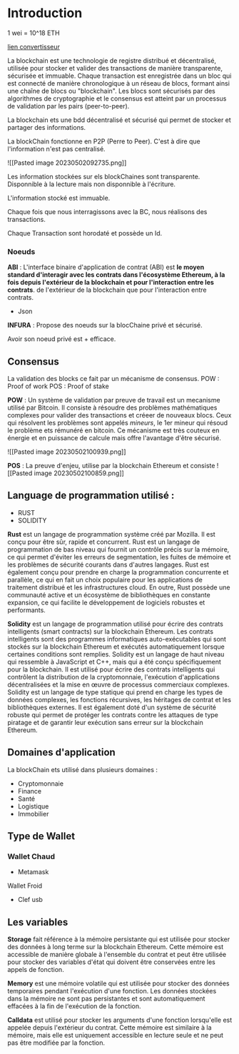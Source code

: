 # Introduction

1 wei = 10^18 ETH

[lien convertisseur](https://eth-converter.com/)


La blockchain est une technologie de registre distribué et décentralisé, utilisée pour stocker et valider des transactions de manière transparente, sécurisée et immuable. Chaque transaction est enregistrée dans un bloc qui est connecté de manière chronologique à un réseau de blocs, formant ainsi une chaîne de blocs ou "blockchain". Les blocs sont sécurisés par des algorithmes de cryptographie et le consensus est atteint par un processus de validation par les pairs (peer-to-peer).

La blockchain ets une bdd décentralisé et sécurisé qui permet de stocker et partager des informations.

La blockChain fonctionne en P2P (Perre to Peer). C'est à dire que l'information n'est pas centralisé.

![[Pasted image 20230502092735.png]]

Les information stockées sur els blockChaines sont transparente. Disponnible à la lecture mais non disponnible à l'écriture.

L'information stocké est immuable.

Chaque fois que nous interragissons avec la BC, nous réalisons des transactions.

Chaque Transaction sont horodaté et possède un Id.

### Noeuds

**ABI** : L'interface binaire d'application de contrat (ABI) est **le moyen standard d'interagir avec les contrats dans l'écosystème Ethereum, à la fois depuis l'extérieur de la blockchain et pour l'interaction entre les contrats**. de l'extérieur de la blockchain que pour l'interaction entre contrats.
- Json

**INFURA** : Propose des noeuds sur la blocChaine privé et sécurisé.

Avoir son noeud privé est + efficace.

## Consensus 

La validation des blocks ce fait par un mécanisme de consensus.
	POW : Proof of work
	POS : Proof of stake

**POW** : Un système de validation par preuve de travail est un mecanisme utilisé par Bitcoin. Il consiste à résoudre des problèmes mathématiques complexes pour valider des transactions et créeer de nouveaux blocs.
	Ceux qui résolvent les problèmes sont appelés *mineurs*, le 1er mineur qui résoud le problème ets rémunéré en bitcoin.
Ce mécanisme est très couteux en énergie et en puissance de calcule mais offre l'avantage d'être sécurisé.

![[Pasted image 20230502100939.png]]

**POS** : La preuve d'enjeu, utilise par la blockchain Ethereum et consiste 
![[Pasted image 20230502100859.png]]

## Language de programmation utilisé : 
- RUST
- SOLIDITY

**Rust** est un langage de programmation système créé par Mozilla. Il est conçu pour être sûr, rapide et concurrent. Rust est un langage de programmation de bas niveau qui fournit un contrôle précis sur la mémoire, ce qui permet d'éviter les erreurs de segmentation, les fuites de mémoire et les problèmes de sécurité courants dans d'autres langages. Rust est également conçu pour prendre en charge la programmation concurrente et parallèle, ce qui en fait un choix populaire pour les applications de traitement distribué et les infrastructures cloud. En outre, Rust possède une communauté active et un écosystème de bibliothèques en constante expansion, ce qui facilite le développement de logiciels robustes et performants.

**Solidity** est un langage de programmation utilisé pour écrire des contrats intelligents (smart contracts) sur la blockchain Ethereum. Les contrats intelligents sont des programmes informatiques auto-exécutables qui sont stockés sur la blockchain Ethereum et exécutés automatiquement lorsque certaines conditions sont remplies.
Solidity est un langage de haut niveau qui ressemble à JavaScript et C++, mais qui a été conçu spécifiquement pour la blockchain. Il est utilisé pour écrire des contrats intelligents qui contrôlent la distribution de la cryptomonnaie, l'exécution d'applications décentralisées et la mise en œuvre de processus commerciaux complexes.
Solidity est un langage de type statique qui prend en charge les types de données complexes, les fonctions récursives, les héritages de contrat et les bibliothèques externes. Il est également doté d'un système de sécurité robuste qui permet de protéger les contrats contre les attaques de type piratage et de garantir leur exécution sans erreur sur la blockchain Ethereum.

## Domaines d'application

La blockChain ets utilisé dans plusieurs domaines :
- Cryptomonnaie
- Finance
- Santé
- Logistique
- Immobilier

## Type de Wallet

### Wallet Chaud
- Metamask

Wallet Froid
- Clef usb


## Les variables
**Storage** fait référence à la mémoire persistante qui est utilisée pour stocker des données à long terme sur la blockchain Ethereum. Cette mémoire est accessible de manière globale à l'ensemble du contrat et peut être utilisée pour stocker des variables d'état qui doivent être conservées entre les appels de fonction.

**Memory** est une mémoire volatile qui est utilisée pour stocker des données temporaires pendant l'exécution d'une fonction. Les données stockées dans la mémoire ne sont pas persistantes et sont automatiquement effacées à la fin de l'exécution de la fonction.

**Calldata** est utilisé pour stocker les arguments d'une fonction lorsqu'elle est appelée depuis l'extérieur du contrat. Cette mémoire est similaire à la mémoire, mais elle est uniquement accessible en lecture seule et ne peut pas être modifiée par la fonction.
